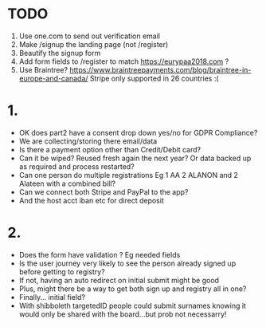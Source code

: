 # TODO
1. Use one.com to send out verification email
2. Make /signup the landing page (not /register)
3. Beautify the signup form
4. Add form fields to /register to match https://eurypaa2018.com ?
5. Use Braintree? https://www.braintreepayments.com/blog/braintree-in-europe-and-canada/ Stripe only supported in 26 countries :(

# 1.

* OK does part2 have a consent drop down yes/no for GDPR Compliance?
* We are collecting/storing there email/data
* Is there a payment option other than Credit/Debit card?
* Can it be wiped? Reused fresh again the next year? Or data backed up as required and process restarted?
* Can one person do multiple registrations Eg 1 AA 2 ALANON and 2 Alateen with a combined bill?
* Can we connect both Stripe and PayPal to the app?
* And the host acct iban etc for direct deposit

# 2.

* Does the form have  validation ? Eg needed fields
* Is the user journey very likely to see the person already signed up before getting to registry?
* If not, having an auto redirect on initial submit might be good
* Plus, might there be a way to get both sign up and registry all in one?
* Finally... initial field?
* With shibboleth targetedID people could submit surnames knowing it would only be shared with the board...but prob not necessarry!
